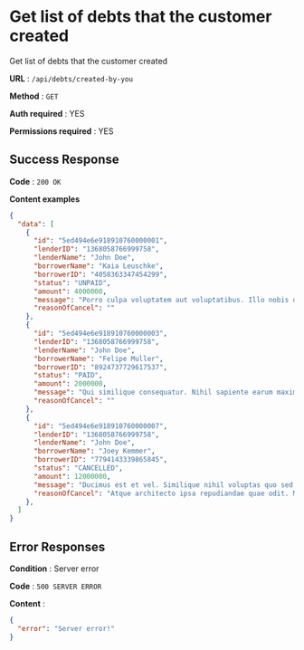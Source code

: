 # Get list of debts that the customer created

Get list of debts that the customer created

**URL** : `/api/debts/created-by-you`

**Method** : `GET`

**Auth required** : YES

**Permissions required** : YES

## Success Response

**Code** : `200 OK`

**Content examples**


```json
{
  "data": [
    {
      "id": "5ed494e6e918910760000001",
      "lenderID": "1368058766999758",
      "lenderName": "John Doe",
      "borrowerName": "Kaia Leuschke",
      "borrowerID": "4058363347454299",
      "status": "UNPAID",
      "amount": 4000000,
      "message": "Porro culpa voluptatem aut voluptatibus. Illo nobis quam non. Architecto dolorem odit iste. Ex assumenda molestiae dolorem ipsum.",
      "reasonOfCancel": ""
    },
    {
      "id": "5ed494e6e918910760000003",
      "lenderID": "1368058766999758",
      "lenderName": "John Doe",
      "borrowerName": "Felipe Muller",
      "borrowerID": "8924737729617537",
      "status": "PAID",
      "amount": 2000000,
      "message": "Qui similique consequatur. Nihil sapiente earum maxime a facilis veniam tenetur ex molestiae. Ipsa dolorum optio occaecati veritatis in consequatur aut dolorum. Dolorem dolorem beatae provident itaque aut ullam quo. Sed ea et ducimus. Tempore et dolor maiores quia dolor consectetur quas.",
      "reasonOfCancel": ""
    },
    {
      "id": "5ed494e6e918910760000007",
      "lenderID": "1368058766999758",
      "lenderName": "John Doe",
      "borrowerName": "Joey Kemmer",
      "borrowerID": "7794143339865845",
      "status": "CANCELLED",
      "amount": 12000000,
      "message": "Ducimus est et vel. Similique nihil voluptas quo sed similique. Non sit id odit. Vitae recusandae quaerat itaque atque qui esse.",
      "reasonOfCancel": "Atque architecto ipsa repudiandae quae odit. Magni laudantium sapiente ipsum iusto. Ullam veniam veniam ea enim qui adipisci qui modi molestias. Nihil sequi rerum aperiam consequatur laudantium illum. Mollitia nesciunt voluptas. Recusandae ut esse ut animi."
    },
  ]
}
```

## Error Responses

**Condition** : Server error

**Code** : `500 SERVER ERROR`

**Content** : 
```json
{
  "error": "Server error!"
}
```
